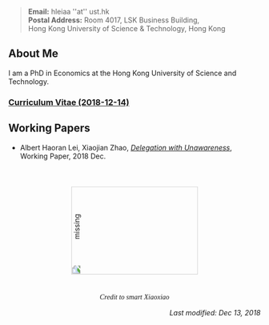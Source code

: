 > **Email:** hleiaa ''at'' ust.hk <br> **Postal Address:** Room 4017, LSK Business Building, <br>
> Hong Kong University of Science & Technology, Hong Kong


## About Me

I am a PhD in Economics at the Hong Kong University of Science and Technology. 

### [Curriculum Vitae (2018-12-14)](https://albertlei.github.io/cv/cv.pdf)


## Working Papers
- Albert Haoran Lei, Xiaojian Zhao, [_Delegation with Unawareness_](https://papers.ssrn.com/sol3/papers.cfm?abstract_id=3300732#), Working Paper, 2018 Dec.


<center>
  <figure>
    <img src='https://user-images.githubusercontent.com/16741954/53255641-016e1f80-3701-11e9-9e6d-ec4a209a4815.jpg' alt='missing' style="transform:rotate(270deg);" width="176" height="252.8">
    <figcaption>
      <font face = "Lucida Calligraphy,Comic Sans MS,Lucida Console">
        <I> Credit to smart Xiaoxiao </I>
      </font>
    </figcaption>
  </figure>
</center>  

<p align="right"><I>Last modified: Dec 13, 2018</I></p>
